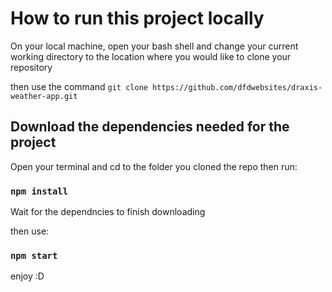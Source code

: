 # How to run this project locally

On your local machine, open your bash shell and change your current working directory to the location where you would like to clone your repository

then use the command `git clone https://github.com/dfdwebsites/draxis-weather-app.git`

## Download the dependencies needed for the project

Open your terminal and cd to the folder you cloned the repo
then run:

### `npm install`

Wait for the dependncies to finish downloading

then use:

### `npm start`

enjoy :D
